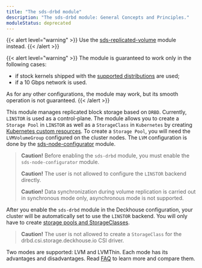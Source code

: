 ```yaml
---
title: "The sds-drbd module"
description: "The sds-drbd module: General Concepts and Principles."
moduleStatus: deprecated
---
```


{{< alert level="warning" >}}
Use the [sds-replicated-volume](https://deckhouse.ru/modules/sds-replicated-volume/stable/) module instead.
{{< /alert >}}

{{< alert level="warning" >}}
The module is guaranteed to work only in the following cases:
- if stock kernels shipped with the [supported distributions](https://deckhouse.io/documentation/v1/supported_versions.html#linux) are used;
- if a 10 Gbps network is used.

As for any other configurations, the module may work, but its smooth operation is not guaranteed.
{{< /alert >}}

This module manages replicated block storage based on `DRBD`. Currently, `LINSTOR` is used as a control-plane. The module allows you to create a `Storage Pool` in `LINSTOR` as well as a `StorageClass` in `Kubernetes` by creating [Kubernetes custom resources](./cr.html). 
To create a `Storage Pool`, you will need the `LVMVolumeGroup` configured on the cluster nodes. The `LVM` configuration is done by the [sds-node-configurator](../../sds-node-configurator/) module.
> **Caution!** Before enabling the `sds-drbd` module, you must enable the `sds-node-configurator` module.
> 
> **Caution!** The user is not allowed to configure the `LINSTOR` backend directly.
>
> **Caution!** Data synchronization during volume replication is carried out in synchronous mode only, asynchronous mode is not supported.

After you enable the `sds-drbd` module in the Deckhouse configuration, your cluster will be automatically set to use the `LINSTOR` backend. You will only have to create [storage pools and StorageClasses](./usage.html#configuring-the-linstor-backend).

> **Caution!** The user is not allowed to create a `StorageClass` for the drbd.csi.storage.deckhouse.io CSI driver.

Two modes are supported: LVM and LVMThin.
Each mode has its advantages and disadvantages. Read [FAQ](./faq.html#what-is-difference-between-lvm-and-lvmthin) to learn more and compare them.
